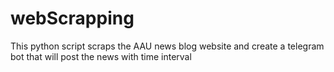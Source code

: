 # webScrapping
This python script scraps the AAU news blog website and create a telegram bot that will post the news with time interval

